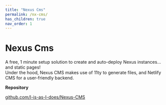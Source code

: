 ```yaml
---
title: "Nexus Cms"
permalink: /nx-cms/
has_children: true
nav_order: 1
---
```


# Nexus Cms

A free, 1 minute setup solution to create and auto-deploy Nexus instances... and static pages!  
Under the hood, Nexus CMS makes use of 11ty to generate files, and Netlify CMS for a user-friendly backend.  

**Repository**

[github.com/I-is-as-I-does/Nexus-CMS](https://github.com/I-is-as-I-does/Nexus-CMS)  
